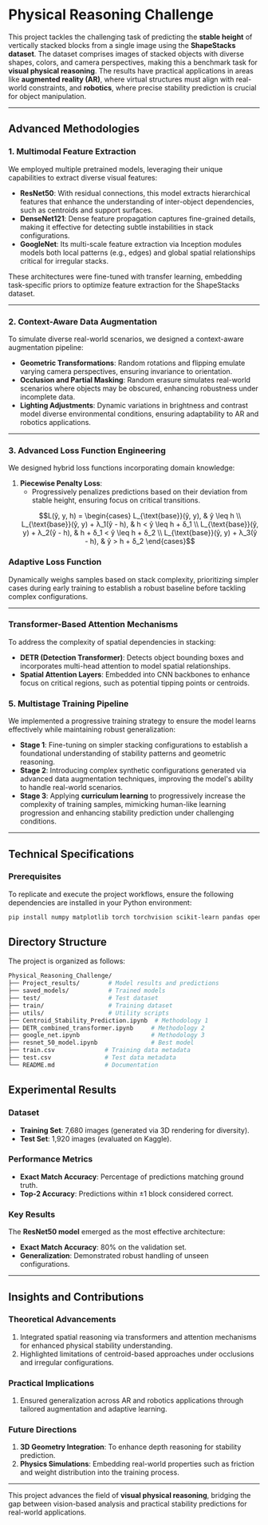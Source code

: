 # **Physical Reasoning Challenge**

This project tackles the challenging task of predicting the **stable height** of vertically stacked blocks from a single image using the **ShapeStacks dataset**. The dataset comprises images of stacked objects with diverse shapes, colors, and camera perspectives, making this a benchmark task for **visual physical reasoning**. The results have practical applications in areas like **augmented reality (AR)**, where virtual structures must align with real-world constraints, and **robotics**, where precise stability prediction is crucial for object manipulation.

---

## **Advanced Methodologies**

### **1. Multimodal Feature Extraction**
We employed multiple pretrained models, leveraging their unique capabilities to extract diverse visual features:
- **ResNet50**: With residual connections, this model extracts hierarchical features that enhance the understanding of inter-object dependencies, such as centroids and support surfaces.
- **DenseNet121**: Dense feature propagation captures fine-grained details, making it effective for detecting subtle instabilities in stack configurations.
- **GoogleNet**: Its multi-scale feature extraction via Inception modules models both local patterns (e.g., edges) and global spatial relationships critical for irregular stacks.

These architectures were fine-tuned with transfer learning, embedding task-specific priors to optimize feature extraction for the ShapeStacks dataset.

---

### **2. Context-Aware Data Augmentation**
To simulate diverse real-world scenarios, we designed a context-aware augmentation pipeline:
- **Geometric Transformations**: Random rotations and flipping emulate varying camera perspectives, ensuring invariance to orientation.
- **Occlusion and Partial Masking**: Random erasure simulates real-world scenarios where objects may be obscured, enhancing robustness under incomplete data.
- **Lighting Adjustments**: Dynamic variations in brightness and contrast model diverse environmental conditions, ensuring adaptability to AR and robotics applications.

---

### **3. Advanced Loss Function Engineering**
We designed hybrid loss functions incorporating domain knowledge:
1. **Piecewise Penalty Loss**:
    - Progressively penalizes predictions based on their deviation from stable height, ensuring focus on critical transitions.
   ```math
   L(ŷ, y, h) =
   \begin{cases} 
      L_{\text{base}}(ŷ, y), & ŷ \leq h \\
      L_{\text{base}}(ŷ, y) + λ_1(ŷ - h), & h < ŷ \leq h + δ_1 \\
      L_{\text{base}}(ŷ, y) + λ_2(ŷ - h), & h + δ_1 < ŷ \leq h + δ_2 \\
      L_{\text{base}}(ŷ, y) + λ_3(ŷ - h), & ŷ > h + δ_2
   \end{cases}
### **Adaptive Loss Function**
Dynamically weighs samples based on stack complexity, prioritizing simpler cases during early training to establish a robust baseline before tackling complex configurations.

---

### **Transformer-Based Attention Mechanisms**
To address the complexity of spatial dependencies in stacking:

- **DETR (Detection Transformer)**: Detects object bounding boxes and incorporates multi-head attention to model spatial relationships.
- **Spatial Attention Layers**: Embedded into CNN backbones to enhance focus on critical regions, such as potential tipping points or centroids.

### **5. Multistage Training Pipeline**
We implemented a progressive training strategy to ensure the model learns effectively while maintaining robust generalization:

- **Stage 1**: Fine-tuning on simpler stacking configurations to establish a foundational understanding of stability patterns and geometric reasoning.
- **Stage 2**: Introducing complex synthetic configurations generated via advanced data augmentation techniques, improving the model's ability to handle real-world scenarios.
- **Stage 3**: Applying **curriculum learning** to progressively increase the complexity of training samples, mimicking human-like learning progression and enhancing stability prediction under challenging conditions.

---

## **Technical Specifications**

### **Prerequisites**
To replicate and execute the project workflows, ensure the following dependencies are installed in your Python environment:

```bash
pip install numpy matplotlib torch torchvision scikit-learn pandas opencv-python tqdm
```
## **Directory Structure**
The project is organized as follows:
```bash
Physical_Reasoning_Challenge/
├── Project_results/        # Model results and predictions
├── saved_models/           # Trained models
├── test/                   # Test dataset
├── train/                  # Training dataset
├── utils/                  # Utility scripts
├── Centroid_Stability_Prediction.ipynb  # Methodology 1
├── DETR_combined_transformer.ipynb     # Methodology 2
├── google_net.ipynb                    # Methodology 3
├── resnet_50_model.ipynb               # Best model
├── train.csv              # Training data metadata
├── test.csv               # Test data metadata
└── README.md              # Documentation
```
## **Experimental Results**

### **Dataset**
- **Training Set**: 7,680 images (generated via 3D rendering for diversity).
- **Test Set**: 1,920 images (evaluated on Kaggle).

### **Performance Metrics**
- **Exact Match Accuracy**: Percentage of predictions matching ground truth.
- **Top-2 Accuracy**: Predictions within ±1 block considered correct.

### **Key Results**
The **ResNet50 model** emerged as the most effective architecture:
- **Exact Match Accuracy**: 80% on the validation set.
- **Generalization**: Demonstrated robust handling of unseen configurations.

---

## **Insights and Contributions**

### **Theoretical Advancements**
1. Integrated spatial reasoning via transformers and attention mechanisms for enhanced physical stability understanding.
2. Highlighted limitations of centroid-based approaches under occlusions and irregular configurations.

### **Practical Implications**
1. Ensured generalization across AR and robotics applications through tailored augmentation and adaptive learning.

### **Future Directions**
1. **3D Geometry Integration**: To enhance depth reasoning for stability prediction.
2. **Physics Simulations**: Embedding real-world properties such as friction and weight distribution into the training process.

---

This project advances the field of **visual physical reasoning**, bridging the gap between vision-based analysis and practical stability predictions for real-world applications.
